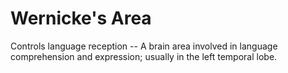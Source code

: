 # Wernicke's Area

Controls language reception -- A brain area involved in language comprehension and expression; usually in the left temporal lobe.